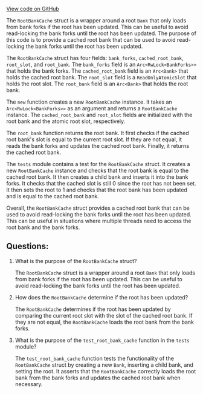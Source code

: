 [View code on GitHub](https://github.com/solana-labs/solana/blob/master/runtime/src/root_bank_cache.rs)

The `RootBankCache` struct is a wrapper around a root `Bank` that only loads from bank forks if the root has been updated. This can be useful to avoid read-locking the bank forks until the root has been updated. The purpose of this code is to provide a cached root bank that can be used to avoid read-locking the bank forks until the root has been updated. 

The `RootBankCache` struct has four fields: `bank_forks`, `cached_root_bank`, `root_slot`, and `root_bank`. The `bank_forks` field is an `Arc<RwLock<BankForks>>` that holds the bank forks. The `cached_root_bank` field is an `Arc<Bank>` that holds the cached root bank. The `root_slot` field is a `ReadOnlyAtomicSlot` that holds the root slot. The `root_bank` field is an `Arc<Bank>` that holds the root bank.

The `new` function creates a new `RootBankCache` instance. It takes an `Arc<RwLock<BankForks>>` as an argument and returns a `RootBankCache` instance. The `cached_root_bank` and `root_slot` fields are initialized with the root bank and the atomic root slot, respectively.

The `root_bank` function returns the root bank. It first checks if the cached root bank's slot is equal to the current root slot. If they are not equal, it reads the bank forks and updates the cached root bank. Finally, it returns the cached root bank.

The `tests` module contains a test for the `RootBankCache` struct. It creates a new `RootBankCache` instance and checks that the root bank is equal to the cached root bank. It then creates a child bank and inserts it into the bank forks. It checks that the cached slot is still 0 since the root has not been set. It then sets the root to 1 and checks that the root bank has been updated and is equal to the cached root bank. 

Overall, the `RootBankCache` struct provides a cached root bank that can be used to avoid read-locking the bank forks until the root has been updated. This can be useful in situations where multiple threads need to access the root bank and the bank forks.
## Questions: 
 1. What is the purpose of the `RootBankCache` struct?
    
    The `RootBankCache` struct is a wrapper around a root `Bank` that only loads from bank forks if the root has been updated. This can be useful to avoid read-locking the bank forks until the root has been updated.

2. How does the `RootBankCache` determine if the root has been updated?
    
    The `RootBankCache` determines if the root has been updated by comparing the current root slot with the slot of the cached root bank. If they are not equal, the `RootBankCache` loads the root bank from the bank forks.

3. What is the purpose of the `test_root_bank_cache` function in the `tests` module?
    
    The `test_root_bank_cache` function tests the functionality of the `RootBankCache` struct by creating a new `Bank`, inserting a child bank, and setting the root. It asserts that the `RootBankCache` correctly loads the root bank from the bank forks and updates the cached root bank when necessary.